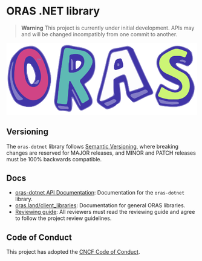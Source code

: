 # ORAS .NET library

> **Warning** This project is currently under initial development. APIs may and will be changed incompatibly from one commit to another.


![ORAS](https://raw.githubusercontent.com/oras-project/oras-www/main/static/img/oras.png)

## Versioning

The `oras-dotnet` library follows [Semantic Versioning](https://semver.org/), where breaking changes are reserved for MAJOR releases, and MINOR and PATCH releases must be 100% backwards compatible.

## Docs

- [oras-dotnet API Documentation](https://oras-project.github.io/oras-dotnet/api/): Documentation for the `oras-dotnet` library.
- [oras.land/client_libraries](https://oras.land/client_libraries/): Documentation for general ORAS libraries.
- [Reviewing guide](https://github.com/oras-project/community/blob/main/REVIEWING.md): All reviewers must read the reviewing guide and agree to follow the project review guidelines.

## Code of Conduct

This project has adopted the [CNCF Code of Conduct](https://github.com/cncf/foundation/blob/master/code-of-conduct.md).
